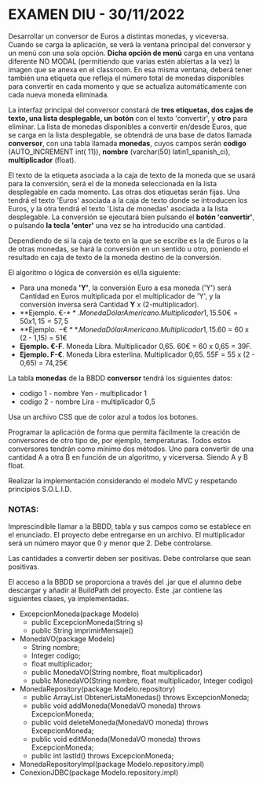 # EXAMEN DIU - 30/11/2022

Desarrollar un conversor de Euros a distintas monedas, y viceversa.
Cuando se carga la aplicación, se verá la ventana principal del conversor y un menú con una sola opción.
**Dicha opción de menú** carga en una ventana diferente NO MODAL (permitiendo que varias estén abiertas a la vez)
la imagen que se anexa en el classroom.
En esa misma ventana, deberá tener también una etiqueta que refleja el número total de monedas disponibles para
convertir
en cada momento y que se actualiza automáticamente con cada nueva moneda eliminada.

La interfaz principal del conversor constará de **tres etiquetas, dos cajas de texto, una lista desplegable, un botón**
con el texto 'convertir', y **otro** para eliminar.
La lista de monedas disponibles a convertir en/desde Euros, que se carga en la lista desplegable, se obtendrá de una
base
de datos llamada **conversor**, con una tabla llamada **monedas**, cuyos campos serán **codigo** (AUTO_INCREMENT int(
11)),
**nombre** (varchar(50) latin1_spanish_ci), **multiplicador** (float).

El texto de la etiqueta asociada a la caja de texto de la moneda que se usará para la conversión, será el de la moneda
seleccionada en la lista desplegable en cada momento.
Las otras dos etiquetas serán fijas.
Una tendrá el texto 'Euros' asociada a la caja de texto donde se introducen los Euros, y la otra tendrá el texto 'Lista
de monedas' asociada a la lista desplegable.
La conversión se ejecutará bien pulsando el **botón 'convertir'**, o pulsando **la tecla 'enter'** una vez se ha
introducido una cantidad.

Dependiendo de si la caja de texto en la que se escribe es la de Euros o la de otras monedas, se hará la conversión en
un sentido u otro, poniendo el resultado en caja de texto de la moneda destino de la conversión.

El algoritmo o lógica de conversión es el/la siguiente:

- Para una moneda **'Y'**, la conversión Euro a esa moneda ('Y') será Cantidad en Euros multiplicada por el
  multiplicador de 'Y', y la conversión inversa será Cantidad **Y** x (2-multiplicador).
- **Ejemplo. €-$**. Moneda Dólar Americano. Multiplicador 1,15. 50€ = 50 x 1,15 = 57,5$
- **Ejemplo. $-€**. Moneda Dólar Americano. Multiplicador 1,15. 60$ = 60 x (2 - 1,15) = 51€
- **Ejemplo. €-F**. Moneda Libra. Multiplicador 0,65. 60€ = 60 x 0,65 = 39F.
- **Ejemplo. F-€**. Moneda Libra esterlina. Multiplicador 0,65. 55F = 55 x (2 - 0,65) = 74,25€

La tabla **monedas** de la BBDD **conversor** tendrá los siguientes datos:
- codigo 1 - nombre Yen - multiplicador 1
- codigo 2 - nombre Lira - multiplicador 0,5

Usa un archivo CSS que de color azul a todos los botones.

Programar la aplicación de forma que permita fácilmente la creación de conversores de otro tipo de, por ejemplo, temperaturas.
Todos estos conversores tendrán como mínimo dos métodos.
Uno para convertir de una cantidad A a otra B en función de un algoritmo, y vicerversa.
Siendo A y B float.

Realizar la implementación considerando el modelo MVC y respetando principios S.O.L.I.D.

### NOTAS:
Imprescindible llamar a la BBDD, tabla y sus campos como se establece en el enunciado.
El proyecto debe entregarse en un archivo.
El multiplicador será un número mayor que 0 y menor que 2.
Debe controlarse.

Las cantidades a convertir deben ser positivas.
Debe controlarse que sean positivas.

El acceso a la BBDD se proporciona a través del .jar que el alumno debe descargar y añadir al BuildPath del proyecto.
Este .jar contiene las siguientes clases, ya implementadas.
- ExcepcionMoneda(package Modelo)
  - public ExcepcionMoneda(String s)
  - public String imprimirMensaje()
- MonedaVO(package Modelo)
  - String nombre;
  - Integer codigo;
  - float multiplicador;
  - public MonedaVO(String nombre, float multiplicador)
  - public MonedaVO(String nombre, float multiplicador, Integer codigo)
- MonedaRepository(package Modelo.repository)
  - public ArrayList<MonedaVO> ObtenerListaMonedas() throws ExcepcionMoneda;
  - public void addMoneda(MonedaVO moneda) throws ExcepcionMoneda;
  - public void deleteMoneda(MonedaVO moneda) throws ExcepcionMoneda;
  - public void editMoneda(MonedaVO moneda) throws ExcepcionMoneda;
  - public int lastId() throws ExcepcionMoneda;
- MonedaRepositoryImpl(package Modelo.repository.impl)
- ConexionJDBC(package Modelo.repository.impl)